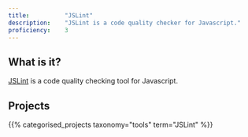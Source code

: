 ```yaml
---
title: 			"JSLint"
description: 	"JSLint is a code quality checker for Javascript."
proficiency:	3
---
```


## What is it?
[JSLint](http://www.jslint.com/) is a code quality checking tool for Javascript.

## Projects
{{% categorised_projects taxonomy="tools" term="JSLint" %}}